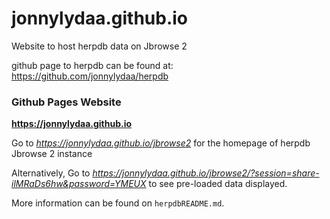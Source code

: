 # jonnylydaa.github.io
Website to host herpdb data on Jbrowse 2

github page to herpdb can be found at: https://github.com/jonnylydaa/herpdb

### **Github Pages Website** 

**https://jonnylydaa.github.io**

Go to *https://jonnylydaa.github.io/jbrowse2* for the homepage of herpdb Jbrowse 2 instance 

Alternatively, Go to *https://jonnylydaa.github.io/jbrowse2/?session=share-ilMRaDs6hw&password=YMEUX* to see pre-loaded data displayed.

More information can be found on `herpdbREADME.md`.
